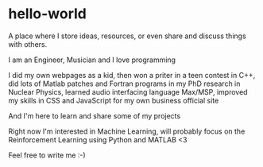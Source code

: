 # hello-world
A place where I store ideas, resources, or even share and discuss things with others.

I am an Engineer, Musician and I love programming

I did my own webpages as a kid, 
then won a priter in a teen contest in C++,
did lots of Matlab patches and Fortran programs in my PhD research in Nuclear Physics, 
learned audio interfacing language Max/MSP,
improved my skills in CSS and JavaScript for my own business official site

And I'm here to learn and share some of my projects

Right now I'm interested in Machine Learning, will probably focus on the Reinforcement Learning using Python and MATLAB <3

Feel free to write me :-)

